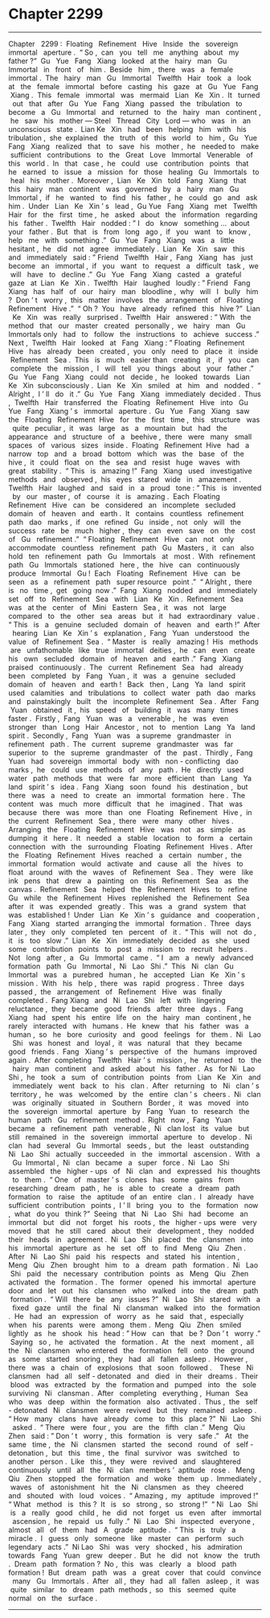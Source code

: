 
# Chapter 2299


---

Chapter ‌ ‌ 2299 :‌ ‌ Floating ‌ ‌ Refinement ‌ ‌ Hive ‌ ‌‌
Inside ‌ ‌ the ‌ ‌ sovereign ‌ ‌ immortal ‌ ‌ aperture .‌ ‌‌
“ So ,‌ ‌ can ‌ ‌ you ‌ ‌ tell ‌ ‌ me ‌ ‌ anything ‌ ‌ about ‌ ‌ my ‌ ‌ father ?”‌ ‌ Gu ‌ ‌ Yue ‌ ‌ Fang ‌ ‌ Xiang ‌ ‌ looked ‌ ‌ at ‌ ‌ the ‌ ‌ hairy ‌ ‌ man ‌ ‌ Gu ‌ ‌ Immortal ‌ ‌ in ‌ ‌ front ‌ ‌ of ‌ ‌ him .‌ ‌‌
Beside ‌ ‌ him ,‌ ‌ there ‌ ‌ was ‌ ‌ a ‌ ‌ female ‌ ‌ immortal .‌ ‌‌
The ‌ ‌ hairy ‌ ‌ man ‌ ‌ Gu ‌ ‌ Immortal ‌ ‌ Twelfth ‌ ‌ Hair ‌ ‌ took ‌ ‌ a ‌ ‌ look ‌ ‌ at ‌ ‌ the ‌ ‌ female ‌ ‌ immortal ‌ ‌ before ‌ ‌ casting ‌ ‌ his ‌ ‌ gaze ‌ ‌ at ‌ ‌ Gu ‌ ‌ Yue ‌ ‌ Fang ‌ ‌ Xiang .‌ ‌‌
This ‌ ‌ female ‌ ‌ immortal ‌ ‌ was ‌ ‌ mermaid ‌ ‌ Lian ‌ ‌ Ke ‌ ‌ Xin .‌ ‌‌
It ‌ ‌ turned ‌ ‌ out ‌ ‌ that ‌ ‌ after ‌ ‌ Gu ‌ ‌ Yue ‌ ‌ Fang ‌ ‌ Xiang ‌ ‌ passed ‌ ‌ the ‌ ‌ tribulation ‌ ‌ to ‌ ‌ become ‌ ‌ a ‌ ‌ Gu ‌ ‌ Immortal ‌ ‌ and ‌ ‌ returned ‌ ‌ to ‌ ‌ the ‌ ‌ hairy ‌ ‌ man ‌ ‌ continent ,‌ ‌ he ‌ ‌ saw ‌ ‌ his ‌ ‌ mother — Steel ‌ ‌ Thread ‌ ‌ City ‌ ‌ Lord — who ‌ ‌ was ‌ ‌ in ‌ ‌ an ‌ ‌ unconscious ‌ ‌ state .‌ ‌‌
Lian ‌ ‌ Ke ‌ ‌ Xin ‌ ‌ had ‌ ‌ been ‌ ‌ helping ‌ ‌ him ‌ ‌ with ‌ ‌ his ‌ ‌ tribulation ,‌ ‌ she ‌ ‌ explained ‌ ‌ the ‌ ‌ truth ‌ ‌ of ‌ ‌ this ‌ ‌ world ‌ ‌ to ‌ ‌ him ,‌ ‌ Gu ‌ ‌ Yue ‌ ‌ Fang ‌ ‌ Xiang ‌ ‌ realized ‌ ‌ that ‌ ‌ to ‌ ‌ save ‌ ‌ his ‌ ‌ mother ,‌ ‌ he ‌ ‌ needed ‌ ‌ to ‌ ‌ make ‌ ‌ sufficient ‌ ‌ contributions ‌ ‌ to ‌ ‌ the ‌ ‌ Great ‌ ‌ Love ‌ ‌ Immortal ‌ ‌ Venerable ‌ ‌ of ‌ ‌ this ‌ ‌ world .‌ ‌ In ‌ ‌ that ‌ ‌ case ,‌ ‌ he ‌ ‌ could ‌ ‌ use ‌ ‌ contribution ‌ ‌ points ‌ ‌ that ‌ ‌ he ‌ ‌ earned ‌ ‌ to ‌ ‌ issue ‌ ‌ a ‌ ‌ mission ‌ ‌ for ‌ ‌ those ‌ ‌ healing ‌ ‌ Gu ‌ ‌ Immortals ‌ ‌ to ‌ ‌ heal ‌ ‌ his ‌ ‌ mother .‌ ‌‌
Moreover ,‌ ‌ Lian ‌ ‌ Ke ‌ ‌ Xin ‌ ‌ told ‌ ‌ Fang ‌ ‌ Xiang ‌ ‌ that ‌ ‌ this ‌ ‌ hairy ‌ ‌ man ‌ ‌ continent ‌ ‌ was ‌ ‌ governed ‌ ‌ by ‌ ‌ a ‌ ‌ hairy ‌ ‌ man ‌ ‌ Gu ‌ ‌ Immortal ,‌ ‌ if ‌ ‌ he ‌ ‌ wanted ‌ ‌ to ‌ ‌ find ‌ ‌ his ‌ ‌ father ,‌ ‌ he ‌ ‌ could ‌ ‌ go ‌ ‌ and ‌ ‌ ask ‌ ‌ him .‌ ‌‌
Under ‌ ‌ Lian ‌ ‌ Ke ‌ ‌ Xin ’ s ‌ ‌ lead ,‌ ‌ Gu ‌ ‌ Yue ‌ ‌ Fang ‌ ‌ Xiang ‌ ‌ met ‌ ‌ Twelfth ‌ ‌ Hair ‌ ‌ for ‌ ‌ the ‌ ‌ first ‌ ‌ time ,‌ ‌ he ‌ ‌ asked ‌ ‌ about ‌ ‌ the ‌ ‌ information ‌ ‌ regarding ‌ ‌ his ‌ ‌ father .‌ ‌‌
Twelfth ‌ ‌ Hair ‌ ‌ nodded :‌ ‌” I ‌ ‌ do ‌ ‌ know ‌ ‌ something …‌ ‌ about ‌ ‌ your ‌ ‌ father .‌ ‌ But ‌ ‌ that ‌ ‌ is ‌ ‌ from ‌ ‌ long ‌ ‌ ago ,‌ ‌ if ‌ ‌ you ‌ ‌ want ‌ ‌ to ‌ ‌ know ,‌ ‌ help ‌ ‌ me ‌ ‌ with ‌ ‌ something .”‌ ‌‌
Gu ‌ ‌ Yue ‌ ‌ Fang ‌ ‌ Xiang ‌ ‌ was ‌ ‌ a ‌ ‌ little ‌ ‌ hesitant ,‌ ‌ he ‌ ‌ did ‌ ‌ not ‌ ‌ agree ‌ ‌ immediately .‌ ‌‌
Lian ‌ ‌ Ke ‌ ‌ Xin ‌ ‌ saw ‌ ‌ this ‌ ‌ and ‌ ‌ immediately ‌ ‌ said :‌ ‌” Friend ‌ ‌ Twelfth ‌ ‌ Hair ,‌ ‌ Fang ‌ ‌ Xiang ‌ ‌ has ‌ ‌ just ‌ ‌ become ‌ ‌ an ‌ ‌ immortal ,‌ ‌ if ‌ ‌ you ‌ ‌ want ‌ ‌ to ‌ ‌ request ‌ ‌ a ‌ ‌ difficult ‌ ‌ task ,‌ ‌ we ‌ ‌ will ‌ ‌ have ‌ ‌ to ‌ ‌ decline .”‌ ‌‌
Gu ‌ ‌ Yue ‌ ‌ Fang ‌ ‌ Xiang ‌ ‌ casted ‌ ‌ a ‌ ‌ grateful ‌ ‌ gaze ‌ ‌ at ‌ ‌ Lian ‌ ‌ Ke ‌ ‌ Xin .‌ ‌‌
Twelfth ‌ ‌ Hair ‌ ‌ laughed ‌ ‌ loudly :‌ ‌” Friend ‌ ‌ Fang ‌ ‌ Xiang ‌ ‌ has ‌ ‌ half ‌ ‌ of ‌ ‌ our ‌ ‌ hairy ‌ ‌ man ‌ ‌ bloodline ,‌ ‌ why ‌ ‌ will ‌ ‌ I ‌ ‌ bully ‌ ‌ him ?‌ ‌ Don ’ t ‌ ‌ worry ,‌ ‌ this ‌ ‌ matter ‌ ‌ involves ‌ ‌ the ‌ ‌ arrangement ‌ ‌ of ‌ ‌ Floating ‌ ‌ Refinement ‌ ‌ Hive .”‌ ‌‌
“ Oh ?‌ ‌ You ‌ ‌ have ‌ ‌ already ‌ ‌ refined ‌ ‌ this ‌ ‌ hive ?”‌ ‌ Lian ‌ ‌ Ke ‌ ‌ Xin ‌ ‌ was ‌ ‌ really ‌ ‌ surprised .‌ ‌‌
Twelfth ‌ ‌ Hair ‌ ‌ answered :‌ ‌” With ‌ ‌ the ‌ ‌ method ‌ ‌ that ‌ ‌ our ‌ ‌ master ‌ ‌ created ‌ ‌ personally ,‌ ‌ we ‌ ‌ hairy ‌ ‌ man ‌ ‌ Gu ‌ ‌ Immortals ‌ ‌ only ‌ ‌ had ‌ ‌ to ‌ ‌ follow ‌ ‌ the ‌ ‌ instructions ‌ ‌ to ‌ ‌ achieve ‌ ‌ success .”‌ ‌‌
Next ,‌ ‌ Twelfth ‌ ‌ Hair ‌ ‌ looked ‌ ‌ at ‌ ‌ Fang ‌ ‌ Xiang :‌ ‌” Floating ‌ ‌ Refinement ‌ ‌ Hive ‌ ‌ has ‌ ‌ already ‌ ‌ been ‌ ‌ created ,‌ ‌ you ‌ ‌ only ‌ ‌ need ‌ ‌ to ‌ ‌ place ‌ ‌ it ‌ ‌ inside ‌ ‌ Refinement ‌ ‌ Sea .‌ ‌ This ‌ ‌ is ‌ ‌ much ‌ ‌ easier ‌ ‌ than ‌ ‌ creating ‌ ‌ it ,‌ ‌ if ‌ ‌ you ‌ ‌ can ‌ ‌ complete ‌ ‌ the ‌ ‌ mission ,‌ ‌ I ‌ ‌ will ‌ ‌ tell ‌ ‌ you ‌ ‌ things ‌ ‌ about ‌ ‌ your ‌ ‌ father .”‌ ‌‌
Gu ‌ ‌ Yue ‌ ‌ Fang ‌ ‌ Xiang ‌ ‌ could ‌ ‌ not ‌ ‌ decide ,‌ ‌ he ‌ ‌ looked ‌ ‌ towards ‌ ‌ Lian ‌ ‌ Ke ‌ ‌ Xin ‌ ‌ subconsciously .‌ ‌‌
Lian ‌ ‌ Ke ‌ ‌ Xin ‌ ‌ smiled ‌ ‌ at ‌ ‌ him ‌ ‌ and ‌ ‌ nodded .‌ ‌‌
“ Alright ,‌ ‌ I ’ ll ‌ ‌ do ‌ ‌ it .”‌ ‌ Gu ‌ ‌ Yue ‌ ‌ Fang ‌ ‌ Xiang ‌ ‌ immediately ‌ ‌ decided .‌ ‌‌
Thus ,‌ ‌ Twelfth ‌ ‌ Hair ‌ ‌ transferred ‌ ‌ the ‌ ‌ Floating ‌ ‌ Refinement ‌ ‌ Hive ‌ ‌ into ‌ ‌ Gu ‌ ‌ Yue ‌ ‌ Fang ‌ ‌ Xiang ’ s ‌ ‌ immortal ‌ ‌ aperture .‌ ‌‌
Gu ‌ ‌ Yue ‌ ‌ Fang ‌ ‌ Xiang ‌ ‌ saw ‌ ‌ the ‌ ‌ Floating ‌ ‌ Refinement ‌ ‌ Hive ‌ ‌ for ‌ ‌ the ‌ ‌ first ‌ ‌ time ,‌ ‌ this ‌ ‌ structure ‌ ‌ was ‌ ‌ quite ‌ ‌ peculiar ,‌ ‌ it ‌ ‌ was ‌ ‌ large ‌ ‌ as ‌ ‌ a ‌ ‌ mountain ‌ ‌ but ‌ ‌ had ‌ ‌ the ‌ ‌ appearance ‌ ‌ and ‌ ‌ structure ‌ ‌ of ‌ ‌ a ‌ ‌ beehive ,‌ ‌ there ‌ ‌ were ‌ ‌ many ‌ ‌ small ‌ ‌ spaces ‌ ‌ of ‌ ‌ various ‌ ‌ sizes ‌ ‌ inside .‌ ‌‌
Floating ‌ ‌ Refinement ‌ ‌ Hive ‌ ‌ had ‌ ‌ a ‌ ‌ narrow ‌ ‌ top ‌ ‌ and ‌ ‌ a ‌ ‌ broad ‌ ‌ bottom ‌ ‌ which ‌ ‌ was ‌ ‌ the ‌ ‌ base ‌ ‌ of ‌ ‌ the ‌ ‌ hive ,‌ ‌ it ‌ ‌ could ‌ ‌ float ‌ ‌ on ‌ ‌ the ‌ ‌ sea ‌ ‌ and ‌ ‌ resist ‌ ‌ huge ‌ ‌ waves ‌ ‌ with ‌ ‌ great ‌ ‌ stability .‌ ‌‌
“ This ‌ ‌ is ‌ ‌ amazing !”‌ ‌ Fang ‌ ‌ Xiang ‌ ‌ used ‌ ‌ investigative ‌ ‌ methods ‌ ‌ and ‌ ‌ observed ,‌ ‌ his ‌ ‌ eyes ‌ ‌ stared ‌ ‌ wide ‌ ‌ in ‌ ‌ amazement .‌ ‌‌
Twelfth ‌ ‌ Hair ‌ ‌ laughed ‌ ‌ and ‌ ‌ said ‌ ‌ in ‌ ‌ a ‌ ‌ proud ‌ ‌ tone :‌ ‌” This ‌ ‌ is ‌ ‌ invented ‌ ‌ by ‌ ‌ our ‌ ‌ master ,‌ ‌ of ‌ ‌ course ‌ ‌ it ‌ ‌ is ‌ ‌ amazing .‌ ‌ Each ‌ ‌ Floating ‌ ‌ Refinement ‌ ‌ Hive ‌ ‌ can ‌ ‌ be ‌ ‌ considered ‌ ‌ an ‌ ‌ incomplete ‌ ‌ secluded ‌ ‌ domain ‌ ‌ of ‌ ‌ heaven ‌ ‌ and ‌ ‌ earth .‌ ‌ It ‌ ‌ contains ‌ ‌ countless ‌ ‌ refinement ‌ ‌ path ‌ ‌ dao ‌ ‌ marks ,‌ ‌ if ‌ ‌ one ‌ ‌ refined ‌ ‌ Gu ‌ ‌ inside ,‌ ‌ not ‌ ‌ only ‌ ‌ will ‌ ‌ the ‌ ‌ success ‌ ‌ rate ‌ ‌ be ‌ ‌ much ‌ ‌ higher ,‌ ‌ they ‌ ‌ can ‌ ‌ even ‌ ‌ save ‌ ‌ on ‌ ‌ the ‌ ‌ cost ‌ ‌ of ‌ ‌ Gu ‌ ‌ refinement .”‌ ‌‌
“ Floating ‌ ‌ Refinement ‌ ‌ Hive ‌ ‌ can ‌ ‌ not ‌ ‌ only ‌ ‌ accommodate ‌ ‌ countless ‌ ‌ refinement ‌ ‌ path ‌ ‌ Gu ‌ ‌ Masters ,‌ ‌ it ‌ ‌ can ‌ ‌ also ‌ ‌ hold ‌ ‌ ten ‌ ‌ refinement ‌ ‌ path ‌ ‌ Gu ‌ ‌ Immortals ‌ ‌ at ‌ ‌ most .‌ ‌ With ‌ ‌ refinement ‌ ‌ path ‌ ‌ Gu ‌ ‌ Immortals ‌ ‌ stationed ‌ ‌ here ,‌ ‌ the ‌ ‌ hive ‌ ‌ can ‌ ‌ continuously ‌ ‌ produce ‌ ‌ Immortal ‌ ‌ Gu !‌ ‌ Each ‌ ‌ Floating ‌ ‌ Refinement ‌ ‌ Hive ‌ ‌ can ‌ ‌ be ‌ ‌ seen ‌ ‌ as ‌ ‌ a ‌ ‌ refinement ‌ ‌ path ‌ ‌ super ‌ ‌ resource ‌ ‌ point .”‌ ‌‌
“ Alright ,‌ ‌ there ‌ ‌ is ‌ ‌ no ‌ ‌ time ,‌ ‌ get ‌ ‌ going ‌ ‌ now .”‌ ‌‌
Fang ‌ ‌ Xiang ‌ ‌ nodded ‌ ‌ and ‌ ‌ immediately ‌ ‌ set ‌ ‌ off ‌ ‌ to ‌ ‌ Refinement ‌ ‌ Sea ‌ ‌ with ‌ ‌ Lian ‌ ‌ Ke ‌ ‌ Xin .‌ ‌‌
Refinement ‌ ‌ Sea ‌ ‌ was ‌ ‌ at ‌ ‌ the ‌ ‌ center ‌ ‌ of ‌ ‌ Mini ‌ ‌ Eastern ‌ ‌ Sea ,‌ ‌ it ‌ ‌ was ‌ ‌ not ‌ ‌ large ‌ ‌ compared ‌ ‌ to ‌ ‌ the ‌ ‌ other ‌ ‌ sea ‌ ‌ areas ‌ ‌ but ‌ ‌ it ‌ ‌ had ‌ ‌ extraordinary ‌ ‌ value .‌ ‌‌
“ This ‌ ‌ is ‌ ‌ a ‌ ‌ genuine ‌ ‌ secluded ‌ ‌ domain ‌ ‌ of ‌ ‌ heaven ‌ ‌ and ‌ ‌ earth !”‌ ‌ After ‌ ‌ hearing ‌ ‌ Lian ‌ ‌ Ke ‌ ‌ Xin ’ s ‌ ‌ explanation ,‌ ‌ Fang ‌ ‌ Yuan ‌ ‌ understood ‌ ‌ the ‌ ‌ value ‌ ‌ of ‌ ‌ Refinement ‌ ‌ Sea .‌ ‌‌
“ Master ‌ ‌ is ‌ ‌ really ‌ ‌ amazing !‌ ‌ His ‌ ‌ methods ‌ ‌ are ‌ ‌ unfathomable ‌ ‌ like ‌ ‌ true ‌ ‌ immortal ‌ ‌ deities ,‌ ‌ he ‌ ‌ can ‌ ‌ even ‌ ‌ create ‌ ‌ his ‌ ‌ own ‌ ‌ secluded ‌ ‌ domain ‌ ‌ of ‌ ‌ heaven ‌ ‌ and ‌ ‌ earth .”‌ ‌ Fang ‌ ‌ Xiang ‌ ‌ praised ‌ ‌ continuously .‌ ‌‌
The ‌ ‌ current ‌ ‌ Refinement ‌ ‌ Sea ‌ ‌ had ‌ ‌ already ‌ ‌ been ‌ ‌ completed ‌ ‌ by ‌ ‌ Fang ‌ ‌ Yuan ,‌ ‌ it ‌ ‌ was ‌ ‌ a ‌ ‌ genuine ‌ ‌ secluded ‌ ‌ domain ‌ ‌ of ‌ ‌ heaven ‌ ‌ and ‌ ‌ earth !‌ ‌ ‌‌
Back ‌ ‌ then ,‌ ‌ Lang ‌ ‌ Ya ‌ ‌ land ‌ ‌ spirit ‌ ‌ used ‌ ‌ calamities ‌ ‌ and ‌ ‌ tribulations ‌ ‌ to ‌ ‌ collect ‌ ‌ water ‌ ‌ path ‌ ‌ dao ‌ ‌ marks ‌ ‌ and ‌ ‌ painstakingly ‌ ‌ built ‌ ‌ the ‌ ‌ incomplete ‌ ‌ Refinement ‌ ‌ Sea .‌ ‌ After ‌ ‌ Fang ‌ ‌ Yuan ‌ ‌ obtained ‌ ‌ it ,‌ ‌ his ‌ ‌ speed ‌ ‌ of ‌ ‌ building ‌ ‌ it ‌ ‌ was ‌ ‌ many ‌ ‌ times ‌ ‌ faster .‌ ‌‌
Firstly ,‌ ‌ Fang ‌ ‌ Yuan ‌ ‌ was ‌ ‌ a ‌ ‌ venerable ,‌ ‌ he ‌ ‌ was ‌ ‌ even ‌ ‌ stronger ‌ ‌ than ‌ ‌ Long ‌ ‌ Hair ‌ ‌ Ancestor ,‌ ‌ not ‌ ‌ to ‌ ‌ mention ‌ ‌ Lang ‌ ‌ Ya ‌ ‌ land ‌ ‌ spirit .‌ ‌‌
Secondly ,‌ ‌ Fang ‌ ‌ Yuan ‌ ‌ was ‌ ‌ a ‌ ‌ supreme ‌ ‌ grandmaster ‌ ‌ in ‌ ‌ refinement ‌ ‌ path .‌ ‌ The ‌ ‌ current ‌ ‌ supreme ‌ ‌ grandmaster ‌ ‌ was ‌ ‌ far ‌ ‌ superior ‌ ‌ to ‌ ‌ the ‌ ‌ supreme ‌ ‌ grandmaster ‌ ‌ of ‌ ‌ the ‌ ‌ past .‌ ‌‌
Thirdly ,‌ ‌ Fang ‌ ‌ Yuan ‌ ‌ had ‌ ‌ sovereign ‌ ‌ immortal ‌ ‌ body ‌ ‌ with ‌ ‌ non - conflicting ‌ ‌ dao ‌ ‌ marks ,‌ ‌ he ‌ ‌ could ‌ ‌ use ‌ ‌ methods ‌ ‌ of ‌ ‌ any ‌ ‌ path .‌ ‌ He ‌ ‌ directly ‌ ‌ used ‌ ‌ water ‌ ‌ path ‌ ‌ methods ‌ ‌ that ‌ ‌ were ‌ ‌ far ‌ ‌ more ‌ ‌ efficient ‌ ‌ than ‌ ‌ Lang ‌ ‌ Ya ‌ ‌ land ‌ ‌ spirit ’ s ‌ ‌ idea .‌ ‌‌
Fang ‌ ‌ Xiang ‌ ‌ soon ‌ ‌ found ‌ ‌ his ‌ ‌ destination ,‌ ‌ but ‌ ‌ there ‌ ‌ was ‌ ‌ a ‌ ‌ need ‌ ‌ to ‌ ‌ create ‌ ‌ an ‌ ‌ immortal ‌ ‌ formation ‌ ‌ here .‌ ‌ The ‌ ‌ content ‌ ‌ was ‌ ‌ much ‌ ‌ more ‌ ‌ difficult ‌ ‌ that ‌ ‌ he ‌ ‌ imagined .‌ ‌‌
That ‌ ‌ was ‌ ‌ because ‌ ‌ there ‌ ‌ was ‌ ‌ more ‌ ‌ than ‌ ‌ one ‌ ‌ Floating ‌ ‌ Refinement ‌ ‌ Hive ,‌ ‌ in ‌ ‌ the ‌ ‌ current ‌ ‌ Refinement ‌ ‌ Sea ,‌ ‌ there ‌ ‌ were ‌ ‌ many ‌ ‌ other ‌ ‌ hives .‌ ‌‌
Arranging ‌ ‌ the ‌ ‌ Floating ‌ ‌ Refinement ‌ ‌ Hive ‌ ‌ was ‌ ‌ not ‌ ‌ as ‌ ‌ simple ‌ ‌ as ‌ ‌ dumping ‌ ‌ it ‌ ‌ here .‌ ‌ It ‌ ‌ needed ‌ ‌ a ‌ ‌ stable ‌ ‌ location ‌ ‌ to ‌ ‌ form ‌ ‌ a ‌ ‌ certain ‌ ‌ connection ‌ ‌ with ‌ ‌ the ‌ ‌ surrounding ‌ ‌ Floating ‌ ‌ Refinement ‌ ‌ Hives .‌ ‌‌
After ‌ ‌ the ‌ ‌ Floating ‌ ‌ Refinement ‌ ‌ Hives ‌ ‌ reached ‌ ‌ a ‌ ‌ certain ‌ ‌ number ,‌ ‌ the ‌ ‌ immortal ‌ ‌ formation ‌ ‌ would ‌ ‌ activate ‌ ‌ and ‌ ‌ cause ‌ ‌ all ‌ ‌ the ‌ ‌ hives ‌ ‌ to ‌ ‌ float ‌ ‌ around ‌ ‌ with ‌ ‌ the ‌ ‌ waves ‌ ‌ of ‌ ‌ Refinement ‌ ‌ Sea .‌ ‌‌
They ‌ ‌ were ‌ ‌ like ‌ ‌ ink ‌ ‌ pens ‌ ‌ that ‌ ‌ drew ‌ ‌ a ‌ ‌ painting ‌ ‌ on ‌ ‌ this ‌ ‌ Refinement ‌ ‌ Sea ‌ ‌ as ‌ ‌ the ‌ ‌ canvas .‌ ‌ Refinement ‌ ‌ Sea ‌ ‌ helped ‌ ‌ the ‌ ‌ Refinement ‌ ‌ Hives ‌ ‌ to ‌ ‌ refine ‌ ‌ Gu ‌ ‌ while ‌ ‌ the ‌ ‌ Refinement ‌ ‌ Hives ‌ ‌ replenished ‌ ‌ the ‌ ‌ Refinement ‌ ‌ Sea ‌ ‌ after ‌ ‌ it ‌ ‌ was ‌ ‌ expended ‌ ‌ greatly .‌ ‌‌
This ‌ ‌ was ‌ ‌ a ‌ ‌ grand ‌ ‌ system ‌ ‌ that ‌ ‌ was ‌ ‌ established !‌ ‌‌
Under ‌ ‌ Lian ‌ ‌ Ke ‌ ‌ Xin ’ s ‌ ‌ guidance ‌ ‌ and ‌ ‌ cooperation ,‌ ‌ Fang ‌ ‌ Xiang ‌ ‌ started ‌ ‌ arranging ‌ ‌ the ‌ ‌ immortal ‌ ‌ formation .‌ ‌‌
Three ‌ ‌ days ‌ ‌ later ,‌ ‌ they ‌ ‌ only ‌ ‌ completed ‌ ‌ ten ‌ ‌ percent ‌ ‌ of ‌ ‌ it .‌ ‌‌
“ This ‌ ‌ will ‌ ‌ not ‌ ‌ do ,‌ ‌ it ‌ ‌ is ‌ ‌ too ‌ ‌ slow .”‌ ‌ Lian ‌ ‌ Ke ‌ ‌ Xin ‌ ‌ immediately ‌ ‌ decided ‌ ‌ as ‌ ‌ she ‌ ‌ used ‌ ‌ some ‌ ‌ contribution ‌ ‌ points ‌ ‌ to ‌ ‌ post ‌ ‌ a ‌ ‌ mission ‌ ‌ to ‌ ‌ recruit ‌ ‌ helpers .‌ ‌‌
Not ‌ ‌ long ‌ ‌ after ,‌ ‌ a ‌ ‌ Gu ‌ ‌ Immortal ‌ ‌ came .‌ ‌‌
“ I ‌ ‌ am ‌ ‌ a ‌ ‌ newly ‌ ‌ advanced ‌ ‌ formation ‌ ‌ path ‌ ‌ Gu ‌ ‌ Immortal ,‌ ‌ Ni ‌ ‌ Lao ‌ ‌ Shi .”‌ ‌ This ‌ ‌ Ni ‌ ‌ clan ‌ ‌ Gu ‌ ‌ Immortal ‌ ‌ was ‌ ‌ a ‌ ‌ purebred ‌ ‌ human ,‌ ‌ he ‌ ‌ accepted ‌ ‌ Lian ‌ ‌ Ke ‌ ‌ Xin ’ s ‌ ‌ mission .‌ ‌‌
With ‌ ‌ his ‌ ‌ help ,‌ ‌ there ‌ ‌ was ‌ ‌ rapid ‌ ‌ progress .‌ ‌‌
Three ‌ ‌ days ‌ ‌ passed ,‌ ‌ the ‌ ‌ arrangement ‌ ‌ of ‌ ‌ Refinement ‌ ‌ Hive ‌ ‌ was ‌ ‌ finally ‌ ‌ completed .‌ ‌‌
Fang ‌ ‌ Xiang ‌ ‌ and ‌ ‌ Ni ‌ ‌ Lao ‌ ‌ Shi ‌ ‌ left ‌ ‌ with ‌ ‌ lingering ‌ ‌ reluctance ,‌ ‌ they ‌ ‌ became ‌ ‌ good ‌ ‌ friends ‌ ‌ after ‌ ‌ three ‌ ‌ days .‌ ‌
‌
Fang ‌ ‌ Xiang ‌ ‌ had ‌ ‌ spent ‌ ‌ his ‌ ‌ entire ‌ ‌ life ‌ ‌ on ‌ ‌ the ‌ ‌ hairy ‌ ‌ man ‌ ‌ continent ,‌ ‌ he ‌ ‌ rarely ‌ ‌ interacted ‌ ‌ with ‌ ‌ humans .‌ ‌ He ‌ ‌ knew ‌ ‌ that ‌ ‌ his ‌ ‌ father ‌ ‌ was ‌ ‌ a ‌ ‌ human ,‌ ‌ so ‌ ‌ he ‌ ‌ bore ‌ ‌ curiosity ‌ ‌ and ‌ ‌ good ‌ ‌ feelings ‌ ‌ for ‌ ‌ them .‌ ‌‌
Ni ‌ ‌ Lao ‌ ‌ Shi ‌ ‌ was ‌ ‌ honest ‌ ‌ and ‌ ‌ loyal ,‌ ‌ it ‌ ‌ was ‌ ‌ natural ‌ ‌ that ‌ ‌ they ‌ ‌ became ‌ ‌ good ‌ ‌ friends .‌ ‌‌
Fang ‌ ‌ Xiang ’ s ‌ ‌ perspective ‌ ‌ of ‌ ‌ the ‌ ‌ humans ‌ ‌ improved ‌ ‌ again .‌ ‌‌
After ‌ ‌ completing ‌ ‌ Twelfth ‌ ‌ Hair ’ s ‌ ‌ mission ,‌ ‌ he ‌ ‌ returned ‌ ‌ to ‌ ‌ the ‌ ‌ hairy ‌ ‌ man ‌ ‌ continent ‌ ‌ and ‌ ‌ asked ‌ ‌ about ‌ ‌ his ‌ ‌ father .‌ ‌‌
As ‌ ‌ for ‌ ‌ Ni ‌ ‌ Lao ‌ ‌ Shi ,‌ ‌ he ‌ ‌ took ‌ ‌ a ‌ ‌ sum ‌ ‌ of ‌ ‌ contribution ‌ ‌ points ‌ ‌ from ‌ ‌ Lian ‌ ‌ Ke ‌ ‌ Xin ‌ ‌ and ‌ ‌ immediately ‌ ‌ went ‌ ‌ back ‌ ‌ to ‌ ‌ his ‌ ‌ clan .‌ ‌‌
After ‌ ‌ returning ‌ ‌ to ‌ ‌ Ni ‌ ‌ clan ’ s ‌ ‌ territory ,‌ ‌ he ‌ ‌ was ‌ ‌ welcomed ‌ ‌ by ‌ ‌ the ‌ ‌ entire ‌ ‌ clan ’ s ‌ ‌ cheers .‌ ‌‌
Ni ‌ ‌ clan ‌ ‌ was ‌ ‌ originally ‌ ‌ situated ‌ ‌ in ‌ ‌ Southern ‌ ‌ Border ,‌ ‌ it ‌ ‌ was ‌ ‌ moved ‌ ‌ into ‌ ‌ the ‌ ‌ sovereign ‌ ‌ immortal ‌ ‌ aperture ‌ ‌ by ‌ ‌ Fang ‌ ‌ Yuan ‌ ‌ to ‌ ‌ research ‌ ‌ the ‌ ‌ human ‌ ‌ path ‌ ‌ Gu ‌ ‌ refinement ‌ ‌ method .‌ ‌‌
Right ‌ ‌ now ,‌ ‌ Fang ‌ ‌ Yuan ‌ ‌ became ‌ ‌ a ‌ ‌ refinement ‌ ‌ path ‌ ‌ venerable ,‌ ‌ Ni ‌ ‌ clan ‌ ‌ lost ‌ ‌ its ‌ ‌ value ‌ ‌ but ‌ ‌ still ‌ ‌ remained ‌ ‌ in ‌ ‌ the ‌ ‌ sovereign ‌ ‌ immortal ‌ ‌ aperture ‌ ‌ to ‌ ‌ develop .‌ ‌‌
Ni ‌ ‌ clan ‌ ‌ had ‌ ‌ several ‌ ‌ Gu ‌ ‌ Immortal ‌ ‌ seeds ,‌ ‌ but ‌ ‌ the ‌ ‌ least ‌ ‌ outstanding ‌ ‌ Ni ‌ ‌ Lao ‌ ‌ Shi ‌ ‌ actually ‌ ‌ succeeded ‌ ‌ in ‌ ‌ the ‌ ‌ immortal ‌ ‌ ascension .‌ ‌‌
With ‌ ‌ a ‌ ‌ Gu ‌ ‌ Immortal ,‌ ‌ Ni ‌ ‌ clan ‌ ‌ became ‌ ‌ a ‌ ‌ super ‌ ‌ force .‌ ‌‌
Ni ‌ ‌ Lao ‌ ‌ Shi ‌ ‌ assembled ‌ ‌ the ‌ ‌ higher - ups ‌ ‌ of ‌ ‌ Ni ‌ ‌ clan ‌ ‌ and ‌ ‌ expressed ‌ ‌ his ‌ ‌ thoughts ‌ ‌ to ‌ ‌ them .‌ ‌‌
“ One ‌ ‌ of ‌ ‌ master ’ s ‌ ‌ clones ‌ ‌ has ‌ ‌ some ‌ ‌ gains ‌ ‌ from ‌ ‌ researching ‌ ‌ dream ‌ ‌ path ,‌ ‌ he ‌ ‌ is ‌ ‌ able ‌ ‌ to ‌ ‌ create ‌ ‌ a ‌ ‌ dream ‌ ‌ path ‌ ‌ formation ‌ ‌ to ‌ ‌ raise ‌ ‌ the ‌ ‌ aptitude ‌ ‌ of ‌ ‌ an ‌ ‌ entire ‌ ‌ clan .‌ ‌ I ‌ ‌ already ‌ ‌ have ‌ ‌ sufficient ‌ ‌ contribution ‌ ‌ points ,‌ ‌ I ’ ll ‌ ‌ bring ‌ ‌ you ‌ ‌ to ‌ ‌ the ‌ ‌ formation ‌ ‌ now ,‌ ‌ what ‌ ‌ do ‌ ‌ you ‌ ‌ think ?”‌ ‌‌
Seeing ‌ ‌ that ‌ ‌ Ni ‌ ‌ Lao ‌ ‌ Shi ‌ ‌ had ‌ ‌ become ‌ ‌ an ‌ ‌ immortal ‌ ‌ but ‌ ‌ did ‌ ‌ not ‌ ‌ forget ‌ ‌ his ‌ ‌ roots ,‌ ‌ the ‌ ‌ higher - ups ‌ ‌ were ‌ ‌ very ‌ ‌ moved ‌ ‌ that ‌ ‌ he ‌ ‌ still ‌ ‌ cared ‌ ‌ about ‌ ‌ their ‌ ‌ development ,‌ ‌ they ‌ ‌ nodded ‌ ‌ their ‌ ‌ heads ‌ ‌ in ‌ ‌ agreement .‌ ‌‌
Ni ‌ ‌ Lao ‌ ‌ Shi ‌ ‌ placed ‌ ‌ the ‌ ‌ clansmen ‌ ‌ into ‌ ‌ his ‌ ‌ immortal ‌ ‌ aperture ‌ ‌ as ‌ ‌ he ‌ ‌ set ‌ ‌ off ‌ ‌ to ‌ ‌ find ‌ ‌ Meng ‌ ‌ Qiu ‌ ‌ Zhen .‌ ‌‌
After ‌ ‌ Ni ‌ ‌ Lao ‌ ‌ Shi ‌ ‌ paid ‌ ‌ his ‌ ‌ respects ‌ ‌ and ‌ ‌ stated ‌ ‌ his ‌ ‌ intention ,‌ ‌ Meng ‌ ‌ Qiu ‌ ‌ Zhen ‌ ‌ brought ‌ ‌ him ‌ ‌ to ‌ ‌ a ‌ ‌ dream ‌ ‌ path ‌ ‌ formation .‌ ‌‌
Ni ‌ ‌ Lao ‌ ‌ Shi ‌ ‌ paid ‌ ‌ the ‌ ‌ necessary ‌ ‌ contribution ‌ ‌ points ‌ ‌ as ‌ ‌ Meng ‌ ‌ Qiu ‌ ‌ Zhen ‌ ‌ activated ‌ ‌ the ‌ ‌ formation .‌ ‌ The ‌ ‌ former ‌ ‌ opened ‌ ‌ his ‌ ‌ immortal ‌ ‌ aperture ‌ ‌ door ‌ ‌ and ‌ ‌ let ‌ ‌ out ‌ ‌ his ‌ ‌ clansmen ‌ ‌ who ‌ ‌ walked ‌ ‌ into ‌ ‌ the ‌ ‌ dream ‌ ‌ path ‌ ‌ formation .‌ ‌‌
“ Will ‌ ‌ there ‌ ‌ be ‌ ‌ any ‌ ‌ issues ?”‌ ‌ Ni ‌ ‌ Lao ‌ ‌ Shi ‌ ‌ stared ‌ ‌ with ‌ ‌ a ‌ ‌ fixed ‌ ‌ gaze ‌ ‌ until ‌ ‌ the ‌ ‌ final ‌ ‌ Ni ‌ ‌ clansman ‌ ‌ walked ‌ ‌ into ‌ ‌ the ‌ ‌ formation .‌ ‌‌
He ‌ ‌ had ‌ ‌ an ‌ ‌ expression ‌ ‌ of ‌ ‌ worry ‌ ‌ as ‌ ‌ he ‌ ‌ said ‌ ‌ that ,‌ ‌ especially ‌ ‌ when ‌ ‌ his ‌ ‌ parents ‌ ‌ were ‌ ‌ among ‌ ‌ them .‌ ‌‌
Meng ‌ ‌ Qiu ‌ ‌ Zhen ‌ ‌ smiled ‌ ‌ lightly ‌ ‌ as ‌ ‌ he ‌ ‌ shook ‌ ‌ his ‌ ‌ head :‌ ‌” How ‌ ‌ can ‌ ‌ that ‌ ‌ be ?‌ ‌ Don ’ t ‌ ‌ worry .”‌ ‌‌
Saying ‌ ‌ so ,‌ ‌ he ‌ ‌ activated ‌ ‌ the ‌ ‌ formation .‌ ‌‌
At ‌ ‌ the ‌ ‌ next ‌ ‌ moment ,‌ ‌ all ‌ ‌ the ‌ ‌ Ni ‌ ‌ clansmen ‌ ‌ who ‌ ‌ entered ‌ ‌ the ‌ ‌ formation ‌ ‌ fell ‌ ‌ onto ‌ ‌ the ‌ ‌ ground ‌ ‌ as ‌ ‌ some ‌ ‌ started ‌ ‌ snoring ,‌ ‌ they ‌ ‌ had ‌ ‌ all ‌ ‌ fallen ‌ ‌ asleep .‌ ‌‌
However ,‌ ‌ there ‌ ‌ was ‌ ‌ a ‌ ‌ chain ‌ ‌ of ‌ ‌ explosions ‌ ‌ that ‌ ‌ soon ‌ ‌ followed .‌ ‌‌
‌
‌
These ‌ ‌ Ni ‌ ‌ clansmen ‌ ‌ had ‌ ‌ all ‌ ‌ self - detonated ‌ ‌ and ‌ ‌ died ‌ ‌ in ‌ ‌ their ‌ ‌ dreams .‌ ‌‌
Their ‌ ‌ blood ‌ ‌ was ‌ ‌ extracted ‌ ‌ by ‌ ‌ the ‌ ‌ formation ‌ ‌ and ‌ ‌ pumped ‌ ‌ into ‌ ‌ the ‌ ‌ sole ‌ ‌ surviving ‌ ‌ Ni ‌ ‌ clansman .‌ ‌‌
After ‌ ‌ completing ‌ ‌ everything ,‌ ‌ Human ‌ ‌ Sea ‌ ‌ who ‌ ‌ was ‌ ‌ deep ‌ ‌ within ‌ ‌ the ‌ ‌ formation ‌ ‌ also ‌ ‌ activated .‌ ‌‌
Thus ,‌ ‌ the ‌ ‌ self - detonated ‌ ‌ Ni ‌ ‌ clansmen ‌ ‌ were ‌ ‌ revived ‌ ‌ but ‌ ‌ they ‌ ‌ remained ‌ ‌ asleep .‌ ‌‌
“ How ‌ ‌ many ‌ ‌ clans ‌ ‌ have ‌ ‌ already ‌ ‌ come ‌ ‌ to ‌ ‌ this ‌ ‌ place ?”‌ ‌ Ni ‌ ‌ Lao ‌ ‌ Shi ‌ ‌ asked .‌ ‌‌
“ There ‌ ‌ were ‌ ‌ four ,‌ ‌ you ‌ ‌ are ‌ ‌ the ‌ ‌ fifth ‌ ‌ clan .”‌ ‌ Meng ‌ ‌ Qiu ‌ ‌ Zhen ‌ ‌ said :‌ ‌” Don ’ t ‌ ‌ worry ,‌ ‌ this ‌ ‌ formation ‌ ‌ is ‌ ‌ very ‌ ‌ safe .”‌ ‌
‌
At ‌ ‌ the ‌ ‌ same ‌ ‌ time ,‌ ‌ the ‌ ‌ Ni ‌ ‌ clansmen ‌ ‌ started ‌ ‌ the ‌ ‌ second ‌ ‌ round ‌ ‌ of ‌ ‌ self - detonation ,‌ ‌ but ‌ ‌ this ‌ ‌ time ,‌ ‌ the ‌ ‌ final ‌ ‌ survivor ‌ ‌ was ‌ ‌ switched ‌ ‌ to ‌ ‌ another ‌ ‌ person .‌ ‌‌
Like ‌ ‌ this ,‌ ‌ they ‌ ‌ were ‌ ‌ revived ‌ ‌ and ‌ ‌ slaughtered ‌ ‌ continuously ‌ ‌ until ‌ ‌ all ‌ ‌ the ‌ ‌ Ni ‌ ‌ clan ‌ ‌ members ’‌ ‌ aptitude ‌ ‌ rose .‌ ‌
‌
Meng ‌ ‌ Qiu ‌ ‌ Zhen ‌ ‌ stopped ‌ ‌ the ‌ ‌ formation ‌ ‌ and ‌ ‌ woke ‌ ‌ them ‌ ‌ up .‌ ‌‌
Immediately ,‌ ‌ waves ‌ ‌ of ‌ ‌ astonishment ‌ ‌ hit ‌ ‌ the ‌ ‌ Ni ‌ ‌ clansmen ‌ ‌ as ‌ ‌ they ‌ ‌ cheered ‌ ‌ and ‌ ‌ shouted ‌ ‌ with ‌ ‌ loud ‌ ‌ voices .‌ ‌‌
“ Amazing ,‌ ‌ my ‌ ‌ aptitude ‌ ‌ improved !”‌ ‌‌
“ What ‌ ‌ method ‌ ‌ is ‌ ‌ this ?‌ ‌ It ‌ ‌ is ‌ ‌ so ‌ ‌ strong ,‌ ‌ so ‌ ‌ strong !”‌ ‌‌
“ Ni ‌ ‌ Lao ‌ ‌ Shi ‌ ‌ is ‌ ‌ a ‌ ‌ really ‌ ‌ good ‌ ‌ child ,‌ ‌ he ‌ ‌ did ‌ ‌ not ‌ ‌ forget ‌ ‌ us ‌ ‌ even ‌ ‌ after ‌ ‌ immortal ‌ ‌ ascension ,‌ ‌ he ‌ ‌ repaid ‌ ‌ us ‌ ‌ fully .”‌ ‌‌
Ni ‌ ‌ Lao ‌ ‌ Shi ‌ ‌ inspected ‌ ‌ everyone ,‌ ‌ almost ‌ ‌ all ‌ ‌ of ‌ ‌ them ‌ ‌ had ‌ ‌ A ‌ ‌ grade ‌ ‌ aptitude .‌ ‌‌
“ This ‌ ‌ is ‌ ‌ truly ‌ ‌ a ‌ ‌ miracle .‌ ‌ I ‌ ‌ guess ‌ ‌ only ‌ ‌ someone ‌ ‌ like ‌ ‌ master ‌ ‌ can ‌ ‌ perform ‌ ‌ such ‌ ‌ legendary ‌ ‌ acts .”‌ ‌ Ni ‌ ‌ Lao ‌ ‌ Shi ‌ ‌ was ‌ ‌ very ‌ ‌ shocked ,‌ ‌ his ‌ ‌ admiration ‌ ‌ towards ‌ ‌ Fang ‌ ‌ Yuan ‌ ‌ grew ‌ ‌ deeper .‌ ‌‌
But ‌ ‌ he ‌ ‌ did ‌ ‌ not ‌ ‌ know ‌ ‌ the ‌ ‌ truth .‌ ‌‌
Dream ‌ ‌ path ‌ ‌ formation ?‌ ‌ No ,‌ ‌ this ‌ ‌ was ‌ ‌ clearly ‌ ‌ a ‌ ‌ blood ‌ ‌ path ‌ ‌ formation !‌ ‌‌
But ‌ ‌ dream ‌ ‌ path ‌ ‌ was ‌ ‌ a ‌ ‌ great ‌ ‌ cover ‌ ‌ that ‌ ‌ could ‌ ‌ convince ‌ ‌ many ‌ ‌ Gu ‌ ‌ Immortals .‌ ‌ After ‌ ‌ all ,‌ ‌ they ‌ ‌ had ‌ ‌ all ‌ ‌ fallen ‌ ‌ asleep ,‌ ‌ it ‌ ‌ was ‌ ‌ quite ‌ ‌ similar ‌ ‌ to ‌ ‌ dream ‌ ‌ path ‌ ‌ methods ,‌ ‌ so ‌ ‌ this ‌ ‌ seemed ‌ ‌ quite ‌ ‌ normal ‌ ‌ on ‌ ‌ the ‌ ‌ surface .‌ ‌‌

---

